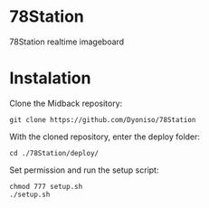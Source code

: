# 78Station
78Station realtime imageboard

# Instalation
Clone the Midback repository:
```
git clone https://github.com/Dyoniso/78Station
```
With the cloned repository, enter the deploy folder:
```
cd ./78Station/deploy/
```
Set permission and run the setup script:
```
chmod 777 setup.sh
./setup.sh
```
